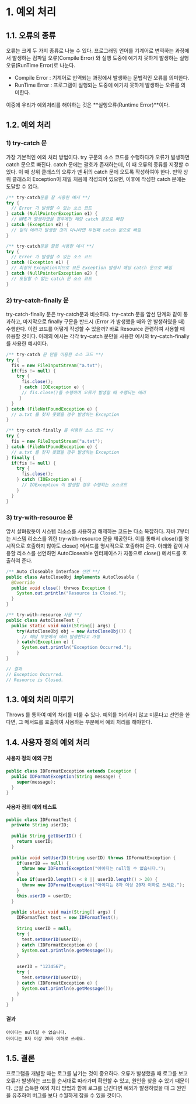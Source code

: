 # 1. 예외 처리

## 1.1. 오류의 종류
오류는 크게 두 가지 종류로 나눌 수 있다. 프로그래밍 언어를 기계어로 변역하는 과정에서 발생하는 컴파일 오류(Compile Error) 와 실행 도중에 예기치 못하게 발생하는 실행 오류(RunTime Error)로 나눈다. 
- Compile Error : 기계어로 번역되는 과정에서 발생하는 문법적인 오류를 의미한다.
- RunTime Error : 프로그램이 실행되는 도중에 예기치 못하게 발생하는 오류를 의미한다.

이중에 우리가 예외처리를 해야하는 것은 **실행오류(Runtime Error)**이다.

## 1.2. 예외 처리

### 1) try-catch 문
가장 기본적인 예외 처리 방법이다. try 구문의 소스 코드를 수행하다가 오류가 발생하면 catch 문으로 빠진다. catch 문에는 괄호가 존재하는데, 이 때 오류의 종류를 지정할 수 있다. 이 때 상위 클래스의 오류가 맨 뒤의 catch 문에 오도록 작성하여야 한다. 만약 상위 클래스의 Exception이 제일 처음에 작성되어 있으면, 이후에 작성한 catch 문에는 도달할 수 없다.

```java
/** try-catch문을 잘 사용한 예시 **/
try { 
  // Error 가 발생할 수 있는 소스 코드
} catch (NullPointerException e1) {  
  // NPE가 발생하였을 경우에만 해당 catch 문으로 빠짐
} catch (Exception e2) {
  // 앞의 에러가 발생한 것이 아니라면 두번째 catch 문으로 빠짐
}

/** try-catch문을 잘못 사용한 예시 **/
try { 
  // Error 가 발생할 수 있는 소스 코드
} catch (Exception e1) {  
  // 최상위 Exception이므로 모든 Exception 발생시 해당 catch 문으로 빠짐
} catch (NullPointerException e2) {
  // 도달할 수 없는 catch 문 소스 코드
}
```

### 2) try-catch-finally 문
try-catch-finally 문은 try-catch문과 비슷하다. try-catch 문을 앞선 단계와 같이 통과하고, 마지막으로 finally 구문을 반드시 (Error 가 발생했을 때와 안 발생하였을 때) 수행한다. 이런 코드를 어떻게 작성할 수 있을까? 바로 Resource 관련하여 사용할 때 유용할 것이다. 아래의 예시는 각각 try-catch 문만을 사용한 예시와 try-catch-finally를 사용한 예시이다.

```java
/** try-catch 문 만을 이용한 소스 코드 **/
try {
  fis = new FileInputStream("a.txt");
  if(fis != null) {
    try {
      fis.close();
     } catch (IOException e) {
      // fis.close()를 수행하며 오류가 발생할 때 수행되는 에러
     }
  }
} catch (FileNotFoundException e) {
  // a.txt 를 찾지 못했을 경우 발생하는 Exception
}
```

```java
/** try-catch-finally 를 이용한 소스 코드 **/
try {
  fis = new FileInputStream("a.txt");
} catch (FileNotFoundException e) {
  // a.txt 를 찾지 못했을 경우 발생하는 Exception
} finally {
  if(fis != null) {
    try {
      fis.close();
    } catch (IOException e) {
      // IOException 이 발생할 경우 수행되는 소스코드
    }
  }
}
```

### 3) try-with-resource 문
앞서 살펴봤듯이 시스템 리소스를 사용하고 해제하는 코드는 다소 복잡하다. 자바 7부터는 시스템 리소스를 위한 try-with-resource 문을 제공한다. 이를 통해서 close()를 명시적으로 호출하지 않아도 close() 메서드를 명시적으로 호출하여 준다. 아래와 같이 사용할 리소스를 선언하면 AutoCloseable 인터페이스가 자동으로 close() 메서드를 호출하여 준다.

```java
/** Auto Closeable Interface 선언 **/
public class AutoCloseObj implements AutoClosable {
  @Override
  public void close() thrwos Exception {
    System.out.println("Resource is Closed.");
  }
}
```

```java
/** try-with-resource 사용 **/
public class AutoCloseTest {
  public static void main(String[] args) {
    try(AutoCloseObj obj = new AutoCloseObj()) {
      // 해당 부분에서 에러 발생한다고 가정
    } catch(Exception e) {
      System.out.println("Exception Occurred.");
    }
}

// 결과 
// Exception Occurred.
// Resource is Closed.
```
## 1.3. 예외 처리 미루기
Throws 를 통하여 예외 처리를 미룰 수 있다. 예외를 처리하지 않고 미룬다고 선언을 한다면, 그 메서드를 호출하여 사용하는 부분에서 예외 처리를 해야한다. 

## 1.4. 사용자 정의 예외 처리

#### 사용자 정의 예외 구현
```java 
public class IDFormatException extends Exception {
  public IDFormatException(String message) {
    super(message);
  }
}
```

#### 사용자 정의 예외 테스트
```java
public class IDFormatTest {
  private String userID;
  
  public String getUserID() {
    return userID;
  }
  
  public void setUserID(String userID) throws IDFormatException {
    if(userID == null) {
      throw new IDFormatException("아이디는 null일 수 없습니다.");
    }
    else if(userID.length() < 8 || userID.length() > 20) {
      throw new IDFormatException("아이디는 8자 이상 20자 이하로 쓰세요.");
    }
    this.userID = userID;
  }
  
  public static void main(String[] args) {
    IDFormatTest test = new IDFormatTest();
    
    String userID = null;
    try {
      test.setUserID(userID);
    } catch (IDFormatException e) {
      System.out.println(e.getMessage());
    }
    
    userID = "1234567";
    try {
      test.setUserID(userID);
    } catch (IDFormatException e) {
      System.out.println(e.getMessage());
    }
  }
}
```

#### 결과
```
아이디는 null일 수 없습니다.
아이디는 8자 이상 20자 이하로 쓰세요.
```

## 1.5. 결론
프로그램을 개발할 때는 로그를 남기는 것이 중요하다. 오류가 발생했을 때 로그를 보고 오류가 발생하는 코드를 순서대로 따라가며 확인할 수 있고, 원인을 찾을 수 있기 때문이다. 금일 습득한 예외 처리 방법과 함께 로그를 남긴다면 예외가 발생하였을 때 그 원인을 유추하여 버그를 보다 수월하게 잡을 수 있을 것이다.







